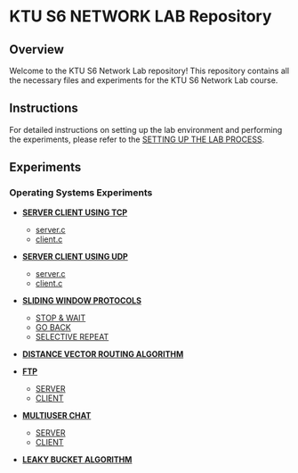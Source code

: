 # KTU S6 NETWORK LAB Repository

## Overview
Welcome to the KTU S6 Network Lab repository! This repository contains all the necessary files and experiments for the KTU S6 Network Lab course.

## Instructions
For detailed instructions on setting up the lab environment and performing the experiments, please refer to the [SETTING UP THE LAB PROCESS](). 

## Experiments

### Operating Systems Experiments

- [**SERVER CLIENT USING TCP**](https://github.com/Xrg360/NetworkLabS6/tree/master/exp1-TCP)
  - [server.c](https://github.com/Xrg360/NetworkLabS6/blob/master/exp1-TCP/server.c)
  - [client.c](https://github.com/Xrg360/NetworkLabS6/blob/master/exp1-TCP/client.c)

- [**SERVER CLIENT USING UDP**](https://github.com/Xrg360/NetworkLabS6/tree/master/exp2-UDP)
  - [server.c](https://github.com/Xrg360/NetworkLabS6/tree/master/exp2-UDP/server.c)
  - [client.c](https://github.com/Xrg360/NetworkLabS6/tree/master/exp2-UDP/client.c)

- [**SLIDING WINDOW PROTOCOLS**](https://github.com/Xrg360/NetworkLabS6/tree/master/exp3-SlidingWindowProtocols)
  - [STOP & WAIT](https://github.com/Xrg360/NetworkLabS6/tree/master/exp3-SlidingWindowProtocols/stopAndWait)
  - [GO BACK](https://github.com/Xrg360/NetworkLabS6/tree/master/exp3-SlidingWindowProtocols/goBack)
  - [SELECTIVE REPEAT](https://github.com/Xrg360/NetworkLabS6/tree/master/exp3-SlidingWindowProtocols/selectiveRepeat)

- [**DISTANCE VECTOR ROUTING ALGORITHM**](https://github.com/Xrg360/NetworkLabS6/blob/master/exp4-DistanceVectorRouting/dvr.c)

- [**FTP**](https://github.com/Xrg360/NetworkLabS6/tree/master/exp5-FTP)
  - [SERVER](https://github.com/Xrg360/NetworkLabS6/tree/master/exp5-FTP/server.c)
  - [CLIENT](https://github.com/Xrg360/NetworkLabS6/tree/master/exp5-FTP/client.c)

- [**MULTIUSER CHAT**](https://github.com/Xrg360/NetworkLabS6/tree/master/exp6-MultiUserChat)
  - [SERVER](https://github.com/Xrg360/NetworkLabS6/tree/master/exp6-MultiUserChat/server.c)
  - [CLIENT](https://github.com/Xrg360/NetworkLabS6/tree/master/exp6-MultiUserChat/client.c)

- [**LEAKY BUCKET ALGORITHM**](https://github.com/Xrg360/NetworkLabS6/blob/master/exp7-LeakyBucket/leakybkt.c)

